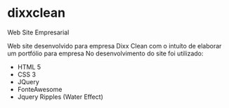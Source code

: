 # dixxclean
Web Site Empresarial

Web site desenvolvido para empresa Dixx Clean com o intuíto de elaborar um portfólio para empresa
No desenvolvimento do site foi utilizado:
- HTML 5
- CSS 3
- JQuery
- FonteAwesome
- Jquery Ripples (Water Effect)

